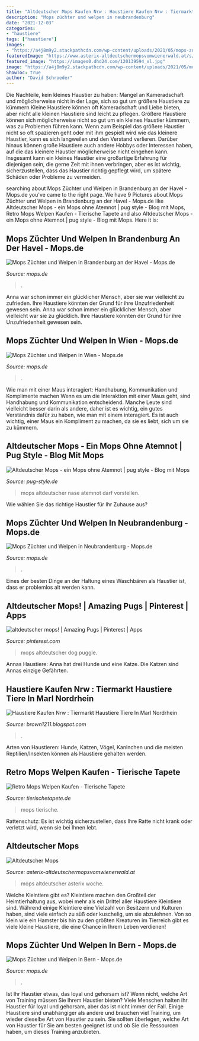 ```yaml
---
title: "Altdeutscher Mops Kaufen Nrw : Haustiere Kaufen Nrw : Tiermarkt Haustiere Tiere In Marl Nordrhein"
description: "Mops züchter und welpen in neubrandenburg"
date: "2021-12-03"
categories:
- "haustiere"
tags: ["haustiere"]
images:
- "https://a4j8m9y2.stackpathcdn.com/wp-content/uploads/2021/05/mops-zuechter-welpen-wien.jpg"
featuredImage: "https://www.asterix-altdeutschermopsvomwienerwald.at/s/cc_images/teaserbox_9151563.jpg?t=1419186901"
featured_image: "https://images0.dhd24.com/120139594_xl.jpg"
image: "https://a4j8m9y2.stackpathcdn.com/wp-content/uploads/2021/05/mops-zuechter-welpen-neubrandenburg.jpg"
ShowToc: true
author: "David Schroeder"
---
```



Die Nachteile, kein kleines Haustier zu haben: Mangel an Kameradschaft und möglicherweise nicht in der Lage, sich so gut um größere Haustiere zu kümmern
Kleine Haustiere können oft Kameradschaft und Liebe bieten, aber nicht alle kleinen Haustiere sind leicht zu pflegen. Größere Haustiere können sich möglicherweise nicht so gut um ein kleines Haustier kümmern, was zu Problemen führen kann. Wenn zum Beispiel das größere Haustier nicht so oft spazieren geht oder mit ihm gespielt wird wie das kleinere Haustier, kann es sich langweilen und den Verstand verlieren. Darüber hinaus können große Haustiere auch andere Hobbys oder Interessen haben, auf die das kleinere Haustier möglicherweise nicht eingehen kann. Insgesamt kann ein kleines Haustier eine großartige Erfahrung für diejenigen sein, die gerne Zeit mit ihnen verbringen, aber es ist wichtig, sicherzustellen, dass das Haustier richtig gepflegt wird, um spätere Schäden oder Probleme zu vermeiden.

	

		
searching about Mops Züchter und Welpen in Brandenburg an der Havel - Mops.de you've came to the right page. We have 9 Pictures about Mops Züchter und Welpen in Brandenburg an der Havel - Mops.de like Altdeutscher Mops - ein Mops ohne Atemnot | pug style - Blog mit Mops, Retro Mops Welpen Kaufen - Tierische Tapete and also Altdeutscher Mops - ein Mops ohne Atemnot | pug style - Blog mit Mops. Here it is:
		
    
## Mops Züchter Und Welpen In Brandenburg An Der Havel - Mops.de

<img loading=lazy src="https://a4j8m9y2.stackpathcdn.com/wp-content/uploads/2021/05/mops-zuechter-welpen-brandenburg-an-der-havel.jpg" onerror="this.onerror=null;this.src='https://tse3.mm.bing.net/th?id=OIP.PVqr6ES-8xFIkGfPcTNsswHaE6&amp;pid=15.1';" alt="Mops Züchter und Welpen in Brandenburg an der Havel - Mops.de">

_Source: mops.de_

>. 

	

Anna war schon immer ein glücklicher Mensch, aber sie war vielleicht zu zufrieden. Ihre Haustiere könnten der Grund für ihre Unzufriedenheit gewesen sein.
Anna war schon immer ein glücklicher Mensch, aber vielleicht war sie zu glücklich. Ihre Haustiere könnten der Grund für ihre Unzufriedenheit gewesen sein.

    
## Mops Züchter Und Welpen In Wien - Mops.de

<img loading=lazy src="https://a4j8m9y2.stackpathcdn.com/wp-content/uploads/2021/05/mops-zuechter-welpen-wien.jpg" onerror="this.onerror=null;this.src='https://tse2.mm.bing.net/th?id=OIP.HMmfF4pSUwQQXcU0P_fPPQHaE6&amp;pid=15.1';" alt="Mops Züchter und Welpen in Wien - Mops.de">

_Source: mops.de_

>. 

	

Wie man mit einer Maus interagiert: Handhabung, Kommunikation und Komplimente machen
Wenn es um die Interaktion mit einer Maus geht, sind Handhabung und Kommunikation entscheidend. Manche Leute sind vielleicht besser darin als andere, daher ist es wichtig, ein gutes Verständnis dafür zu haben, wie man mit einem interagiert. Es ist auch wichtig, einer Maus ein Kompliment zu machen, da sie es liebt, sich um sie zu kümmern.

    
## Altdeutscher Mops - Ein Mops Ohne Atemnot | Pug Style - Blog Mit Mops

<img loading=lazy src="http://pug-style.de/wp-content/uploads/2017/05/Altdeutscher-Mops.jpg" onerror="this.onerror=null;this.src='https://tse2.mm.bing.net/th?id=OIP.laFuLYbWoV9FXhmhSKuqkAHaEK&amp;pid=15.1';" alt="Altdeutscher Mops - ein Mops ohne Atemnot | pug style - Blog mit Mops">

_Source: pug-style.de_

>mops altdeutscher nase atemnot darf vorstellen. 

	

Wie wählen Sie das richtige Haustier für Ihr Zuhause aus?

    
## Mops Züchter Und Welpen In Neubrandenburg - Mops.de

<img loading=lazy src="https://a4j8m9y2.stackpathcdn.com/wp-content/uploads/2021/05/mops-zuechter-welpen-neubrandenburg.jpg" onerror="this.onerror=null;this.src='https://tse3.mm.bing.net/th?id=OIP.k8AsAeR0RV1oWLva8jo7DAHaE8&amp;pid=15.1';" alt="Mops Züchter und Welpen in Neubrandenburg - Mops.de">

_Source: mops.de_

>. 

	

Eines der besten Dinge an der Haltung eines Waschbären als Haustier ist, dass er problemlos alt werden kann.

    
## Altdeutscher Mops! | Amazing Pugs | Pinterest | Apps

<img loading=lazy src="https://s-media-cache-ak0.pinimg.com/564x/12/7f/62/127f629a571ef591e0ecd26b77631c83.jpg" onerror="this.onerror=null;this.src='https://tse4.mm.bing.net/th?id=OIP.pPKrKBMrqep2BSO3PvMvBwHaGF&amp;pid=15.1';" alt="altdeutscher mops! | Amazing Pugs | Pinterest | Apps">

_Source: pinterest.com_

>mops altdeutscher dog puggle. 

	

Annas Haustiere: Anna hat drei Hunde und eine Katze. Die Katzen sind Annas einzige Gefährten.

    
## Haustiere Kaufen Nrw : Tiermarkt Haustiere Tiere In Marl Nordrhein

<img loading=lazy src="https://images0.dhd24.com/120139594_xl.jpg" onerror="this.onerror=null;this.src='https://tse4.mm.bing.net/th?id=OIP.3JhNWF7ofhqnfyaYbEQN6gHaFu&amp;pid=15.1';" alt="Haustiere Kaufen Nrw : Tiermarkt Haustiere Tiere In Marl Nordrhein">

_Source: brown1211.blogspot.com_

>. 

	

Arten von Haustieren: Hunde, Katzen, Vögel, Kaninchen und die meisten Reptilien/Insekten können als Haustiere gehalten werden.

    
## Retro Mops Welpen Kaufen - Tierische Tapete

<img loading=lazy src="https://www.odenwaldmops.de/uploads/1/einzelbilder/20180324_153334_1.jpg" onerror="this.onerror=null;this.src='https://tse1.mm.bing.net/th?id=OIP.k_cVQv7VNV-qKDKj0XXq5gHaJC&amp;pid=15.1';" alt="Retro Mops Welpen Kaufen - Tierische Tapete">

_Source: tierischetapete.de_

>mops tierische. 

	

Rattenschutz: Es ist wichtig sicherzustellen, dass Ihre Ratte nicht krank oder verletzt wird, wenn sie bei Ihnen lebt.

    
## Altdeutscher Mops

<img loading=lazy src="https://www.asterix-altdeutschermopsvomwienerwald.at/s/cc_images/teaserbox_9151563.jpg?t=1419186901" onerror="this.onerror=null;this.src='https://tse2.mm.bing.net/th?id=OIP.CzVITRuWfXffuhQl5se0jAHaFl&amp;pid=15.1';" alt="Altdeutscher Mops">

_Source: asterix-altdeutschermopsvomwienerwald.at_

>mops altdeutscher asterix woche. 

	

Welche Kleintiere gibt es?
Kleintiere machen den Großteil der Heimtierhaltung aus, wobei mehr als ein Drittel aller Haustiere Kleintiere sind. Während einige Kleintiere eine Vielzahl von Besitzern und Kulturen haben, sind viele einfach zu süß oder kuschelig, um sie abzulehnen. Von so klein wie ein Hamster bis hin zu den größten Kreaturen im Tierreich gibt es viele kleine Haustiere, die eine Chance in Ihrem Leben verdienen!

    
## Mops Züchter Und Welpen In Bern - Mops.de

<img loading=lazy src="https://a4j8m9y2.stackpathcdn.com/wp-content/uploads/2021/05/mops-zuechter-welpen-bern.jpg" onerror="this.onerror=null;this.src='https://tse3.mm.bing.net/th?id=OIP.nUrAkiRc_3V2_dVQsJlr4wHaE8&amp;pid=15.1';" alt="Mops Züchter und Welpen in Bern - Mops.de">

_Source: mops.de_

>. 

	

Ist Ihr Haustier etwas, das loyal und gehorsam ist? Wenn nicht, welche Art von Training müssen Sie Ihrem Haustier bieten?
Viele Menschen halten ihr Haustier für loyal und gehorsam, aber das ist nicht immer der Fall. Einige Haustiere sind unabhängiger als andere und brauchen viel Training, um wieder dieselbe Art von Haustier zu sein. Sie sollten überlegen, welche Art von Haustier für Sie am besten geeignet ist und ob Sie die Ressourcen haben, um dieses Training anzubieten.

